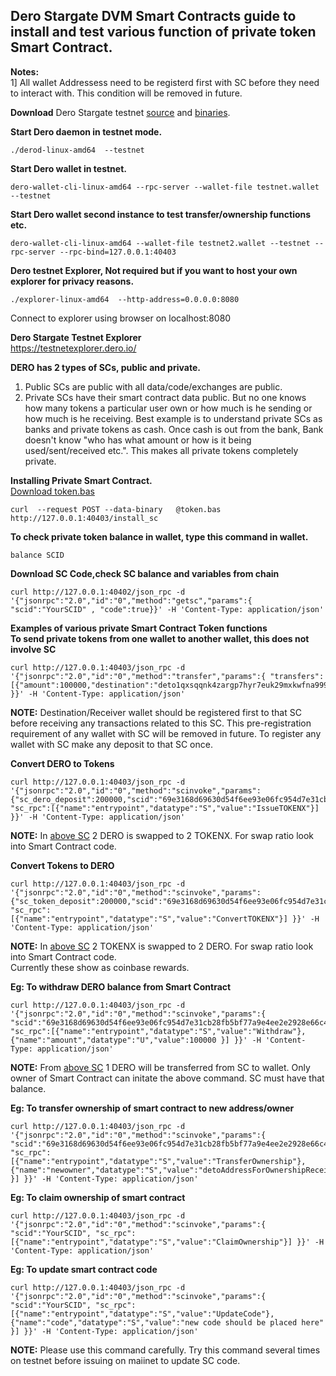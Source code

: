 ## Dero Stargate DVM Smart Contracts guide to install and test various function of private token Smart Contract.

**Notes:**  
1] All wallet Addressess need to be registerd first with SC before they need to interact with. This condition will be removed in future.  


**Download** Dero Stargate testnet [source](https://github.com/deroproject/derohe) and [binaries](https://github.com/deroproject/derohe/releases).

**Start Dero daemon in testnet mode.**
```
./derod-linux-amd64  --testnet
```

**Start Dero wallet in testnet.** 
```
dero-wallet-cli-linux-amd64 --rpc-server --wallet-file testnet.wallet --testnet
```

**Start Dero wallet second instance to test transfer/ownership functions etc.**
```
dero-wallet-cli-linux-amd64 --wallet-file testnet2.wallet --testnet --rpc-server --rpc-bind=127.0.0.1:40403
```

**Dero testnet Explorer, Not required but if you want to host your own explorer for privacy reasons.**
```
./explorer-linux-amd64  --http-address=0.0.0.0:8080                  
```
Connect to explorer using browser on localhost:8080


**Dero Stargate Testnet Explorer**  
[https://testnetexplorer.dero.io/ ](https://testnetexplorer.dero.io/)



**DERO has 2 types of SCs, public and private.**
1. Public SCs are public with all data/code/exchanges are public.
1. Private SCs have their smart contract data public. But no one knows how many tokens a particular user own or how much is he sending or how much is he receiving. Best example is to understand private SCs as banks and private tokens as cash. Once cash is out from the bank, Bank doesn't know "who has what amount or how is it being used/sent/received etc.". This makes all private tokens completely private.

**Installing Private Smart Contract.**  
 [Download token.bas](https://git.dero.io/DeroProject/derosuite_stargate/src/master/cmd/dvm/token.bas)
```
curl  --request POST --data-binary   @token.bas http://127.0.0.1:40403/install_sc
```

**To check private token balance in wallet, type this command in wallet.**
```
balance SCID
```

**Download SC Code,check SC balance and variables from chain**
```
curl http://127.0.0.1:40402/json_rpc -d '{"jsonrpc":"2.0","id":"0","method":"getsc","params":{ "scid":"YourSCID" , "code":true}}' -H 'Content-Type: application/json'
```


**Examples of various private Smart Contract Token functions**  
**To send private tokens from one wallet to another wallet, this does not involve SC**
```
curl http://127.0.0.1:40403/json_rpc -d '{"jsonrpc":"2.0","id":"0","method":"transfer","params":{ "transfers":[{"amount":100000,"destination":"deto1qxsqqnk4zargp7hyr7euk29mxkwfna9999mpylh3hy2zp9xkg5hmcvg4xagvj","scid":"69e3168d69630d54f6ee93e06fc954d7e31cb28fb5bf77a9e4ee2e2928e66c40"}] }}' -H 'Content-Type: application/json'
```  
**NOTE:**  Destination/Receiver wallet should be registered first to that SC before receiving any transactions related to this SC. This pre-registration requirement of any wallet with SC will be removed in future. To register any wallet with SC make any deposit to that SC once.  




**Convert DERO to Tokens**
```
curl http://127.0.0.1:40403/json_rpc -d '{"jsonrpc":"2.0","id":"0","method":"scinvoke","params":{"sc_dero_deposit":200000,"scid":"69e3168d69630d54f6ee93e06fc954d7e31cb28fb5bf77a9e4ee2e2928e66c40", "sc_rpc":[{"name":"entrypoint","datatype":"S","value":"IssueTOKENX"}] }}' -H 'Content-Type: application/json'
```  
**NOTE:**  In [above SC](https://testnetexplorer.dero.io/tx/69e3168d69630d54f6ee93e06fc954d7e31cb28fb5bf77a9e4ee2e2928e66c40) 2 DERO is swapped to 2 TOKENX. For swap ratio look into Smart Contract code.  




**Convert Tokens to DERO**
```
curl http://127.0.0.1:40403/json_rpc -d '{"jsonrpc":"2.0","id":"0","method":"scinvoke","params":{"sc_token_deposit":200000,"scid":"69e3168d69630d54f6ee93e06fc954d7e31cb28fb5bf77a9e4ee2e2928e66c40", "sc_rpc":[{"name":"entrypoint","datatype":"S","value":"ConvertTOKENX"}] }}' -H 'Content-Type: application/json'
```  
**NOTE:**  In [above SC](https://testnetexplorer.dero.io/tx/69e3168d69630d54f6ee93e06fc954d7e31cb28fb5bf77a9e4ee2e2928e66c40) 2 TOKENX is swapped to 2 DERO. For swap ratio look into Smart Contract code.   
Currently these show as coinbase rewards.  




**Eg: To withdraw DERO balance from Smart Contract**
```
curl http://127.0.0.1:40403/json_rpc -d '{"jsonrpc":"2.0","id":"0","method":"scinvoke","params":{ "scid":"69e3168d69630d54f6ee93e06fc954d7e31cb28fb5bf77a9e4ee2e2928e66c40", "sc_rpc":[{"name":"entrypoint","datatype":"S","value":"Withdraw"}, {"name":"amount","datatype":"U","value":100000 }] }}' -H 'Content-Type: application/json'
```  
**NOTE:**  From [above SC](https://testnetexplorer.dero.io/tx/69e3168d69630d54f6ee93e06fc954d7e31cb28fb5bf77a9e4ee2e2928e66c40) 1 DERO will be transferred from SC to wallet. Only owner of Smart Contract can initate the above command. SC must have that balance.  





**Eg: To transfer ownership of smart contract to new address/owner**
```
curl http://127.0.0.1:40403/json_rpc -d '{"jsonrpc":"2.0","id":"0","method":"scinvoke","params":{ "scid":"69e3168d69630d54f6ee93e06fc954d7e31cb28fb5bf77a9e4ee2e2928e66c40", "sc_rpc":[{"name":"entrypoint","datatype":"S","value":"TransferOwnership"}, {"name":"newowner","datatype":"S","value":"detoAddressForOwnershipReceiver" }] }}' -H 'Content-Type: application/json'
```  




**Eg: To claim ownership of smart contract**
```
curl http://127.0.0.1:40403/json_rpc -d '{"jsonrpc":"2.0","id":"0","method":"scinvoke","params":{ "scid":"YourSCID", "sc_rpc":[{"name":"entrypoint","datatype":"S","value":"ClaimOwnership"}] }}' -H 'Content-Type: application/json'
```    





**Eg: To update smart contract code**
```
curl http://127.0.0.1:40403/json_rpc -d '{"jsonrpc":"2.0","id":"0","method":"scinvoke","params":{ "scid":"YourSCID", "sc_rpc":[{"name":"entrypoint","datatype":"S","value":"UpdateCode"}, {"name":"code","datatype":"S","value":"new code should be placed here" }] }}' -H 'Content-Type: application/json'
```   
**NOTE:**  Please use this command carefully. Try this command several times on testnet before issuing on maiinet to update SC code.  


